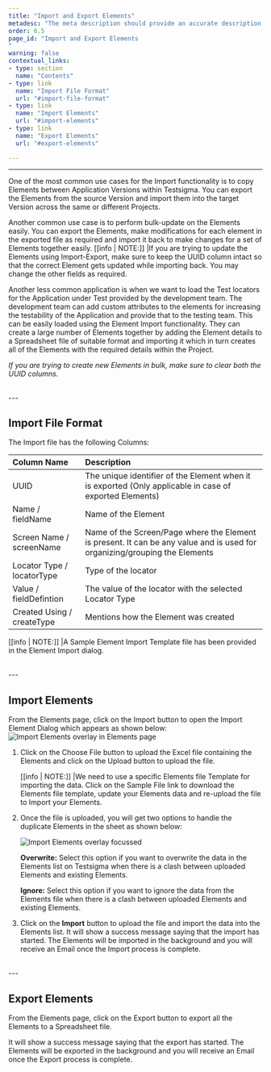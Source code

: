 ```yaml
---
title: "Import and Export Elements"
metadesc: "The meta description should provide an accurate description of the content of the page."
order: 6.5
page_id: "Import and Export Elements
"
warning: false
contextual_links:
- type: section
  name: "Contents"
- type: link
  name: "Import File Format"
  url: "#import-file-format"
- type: link
  name: "Import Elements"
  url: "#import-elements"
- type: link
  name: "Export Elements"
  url: "#export-elements"

---
```


---
One of the most common use cases for the Import functionality is to copy Elements between Application Versions within Testsigma. You can export the Elements from the source Version and import them into the target Version across the same or different Projects.

Another common use case is to perform bulk-update on the Elements easily. You can export the Elements, make modifications for each element in the exported file as required and import it back to make changes for a set of Elements together easily.
[[info | NOTE:]]
|If you are trying to update the Elements using Import-Export, make sure to keep the UUID column intact so that the correct Element gets updated while importing back. You may change the other fields as required.

Another less common application is when we want to load the Test locators for the Application under Test provided by the development team. The development team can add custom attributes to the elements for increasing the testability of the Application and provide that to the testing team. This can be easily loaded using the Element Import functionality. They can create a large number of Elements together by adding the Element details to a Spreadsheet file of suitable format and importing it which in turn creates all of the Elements with the required details within the Project.

*If you are trying to create new Elements in bulk, make sure to clear both the UUID columns.*

<br>
---

## **Import File Format**
The Import file has the following Columns:

| **Column Name**  | **Description** | 
| :---        |    :---  |         
| UUID     | The unique identifier of the Element when it is exported (Only applicable in case of exported Elements) | 
| Name / fieldName | Name of the Element        | 
| Screen Name / screenName   | Name of the Screen/Page where the Element is present. It can be any value and is used for organizing/grouping the Elements | 
| Locator Type / locatorType  | Type of the locator       | 
| Value / fieldDefintion | The value of the locator with the selected Locator Type       | 
| Created Using / createType   | Mentions how the Element was created      | 

[[info | NOTE:]]
|A Sample Element Import Template file has been provided in the Element Import dialog.

<br>
---

## **Import Elements**
From the Elements page, click on the Import button to open the Import Element Dialog which appears as shown below:
![Import Elements overlay in Elements page](https://docs.testsigma.com/images/import-export/elements-page-import-elements-overlay.png)

1. Click on the Choose File button to upload the Excel file containing the Elements and click on the Upload button to upload the file.

   [[info | NOTE:]]
   |We need to use a specific Elements file Template for importing the data. Click on the Sample File link to download the Elements file template, update your Elements data and re-upload the file to Import your Elements.

2. Once the file is uploaded, you will get two options to handle the duplicate Elements in the sheet as shown below:

   ![Import Elements overlay focussed](https://docs.testsigma.com/images/import-export/elements-page-import-elements-overlay-focussed.png)

   **Overwrite:** Select this option if you want to overwrite the data in the Elements list on Testsigma when there is a clash between uploaded Elements and existing Elements.

   **Ignore:** Select this option if you want to ignore the data from the Elements file when there is a clash between uploaded Elements and existing Elements.


3. Click on the **Import** button to upload the file and import the data into the Elements list. 
It will show a success message saying that the import has started. The Elements will be imported in the background and you will receive an Email once the Import process is complete.

<br>
---

## **Export Elements**
From the Elements page, click on the Export button to export all the Elements to a Spreadsheet file.

It will show a success message saying that the export has started. The Elements will be exported in the background and you will receive an Email once the Export process is complete.




